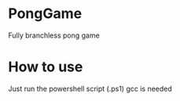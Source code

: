 # PongGame
Fully branchless pong game

# How to use
Just run the powershell script (.ps1)
gcc is needed
